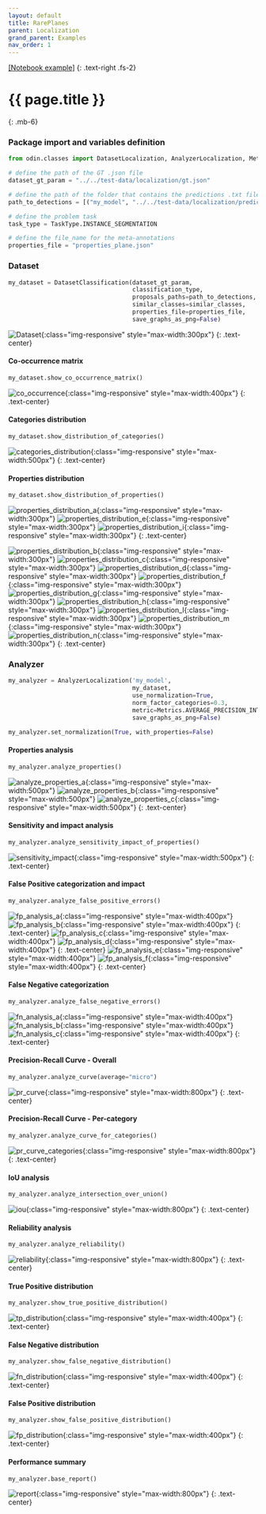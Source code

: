```yaml
---
layout: default
title: RarePlanes
parent: Localization
grand_parent: Examples
nav_order: 1
---
```


[[Notebook example]](https://github.com/rnt-pmi/odin/tree/master/examples)
{: .text-right .fs-2}

# {{ page.title }}
{: .mb-6}

### Package import and variables definition
```py
from odin.classes import DatasetLocalization, AnalyzerLocalization, Metrics, TaskType, Curves

# define the path of the GT .json file
dataset_gt_param = "../../test-data/localization/gt.json"

# define the path of the folder that contains the predictions .txt files for each model
path_to_detections = [("my_model", "../../test-data/localization/predictions-segmentation/")]

# define the problem task
task_type = TaskType.INSTANCE_SEGMENTATION

# define the file_name for the meta-annotations
properties_file = "properties_plane.json"
```

### Dataset
```py
my_dataset = DatasetClassification(dataset_gt_param,
                                   classification_type,
                                   proposals_paths=path_to_detections,
                                   similar_classes=similar_classes,
                                   properties_file=properties_file,
                                   save_graphs_as_png=False)
```
![Dataset](../../img/examples/rareplanes/dataset.png){:class="img-responsive" style="max-width:300px"}
{: .text-center}

#### Co-occurrence matrix
```py
my_dataset.show_co_occurrence_matrix()
```
![co_occurrence](../../img/examples/rareplanes/co_occurrence.png){:class="img-responsive" style="max-width:400px"}
{: .text-center}

#### Categories distribution
```py
my_dataset.show_distribution_of_categories()
```
![categories_distribution](../../img/examples/rareplanes/categories_distribution.png){:class="img-responsive" style="max-width:500px"}
{: .text-center}

#### Properties distribution
```py
my_dataset.show_distribution_of_properties()
```
![properties_distribution_a](../../img/examples/rareplanes/properties_distribution_a.png){:class="img-responsive" style="max-width:300px"}
![properties_distribution_e](../../img/examples/rareplanes/properties_distribution_e.png){:class="img-responsive" style="max-width:300px"}
![properties_distribution_i](../../img/examples/rareplanes/properties_distribution_i.png){:class="img-responsive" style="max-width:300px"}
{: .text-center}

![properties_distribution_b](../../img/examples/rareplanes/properties_distribution_b.png){:class="img-responsive" style="max-width:300px"}
![properties_distribution_c](../../img/examples/rareplanes/properties_distribution_c.png){:class="img-responsive" style="max-width:300px"}
![properties_distribution_d](../../img/examples/rareplanes/properties_distribution_d.png){:class="img-responsive" style="max-width:300px"}
![properties_distribution_f](../../img/examples/rareplanes/properties_distribution_f.png){:class="img-responsive" style="max-width:300px"}
![properties_distribution_g](../../img/examples/rareplanes/properties_distribution_g.png){:class="img-responsive" style="max-width:300px"}
![properties_distribution_h](../../img/examples/rareplanes/properties_distribution_h.png){:class="img-responsive" style="max-width:300px"}
![properties_distribution_l](../../img/examples/rareplanes/properties_distribution_l.png){:class="img-responsive" style="max-width:300px"}
![properties_distribution_m](../../img/examples/rareplanes/properties_distribution_m.png){:class="img-responsive" style="max-width:300px"}
![properties_distribution_n](../../img/examples/rareplanes/properties_distribution_n.png){:class="img-responsive" style="max-width:300px"}
{: .text-center}

### Analyzer
```py
my_analyzer = AnalyzerLocalization('my_model',
                                   my_dataset,
                                   use_normalization=True,
                                   norm_factor_categories=0.3,
                                   metric=Metrics.AVERAGE_PRECISION_INTERPOLATED,
                                   save_graphs_as_png=False)

my_analyzer.set_normalization(True, with_properties=False)
```

#### Properties analysis
```py
my_analyzer.analyze_properties()
```
![analyze_properties_a](../../img/examples/rareplanes/analyze_properties_a.png){:class="img-responsive" style="max-width:500px"}
![analyze_properties_b](../../img/examples/rareplanes/analyze_properties_b.png){:class="img-responsive" style="max-width:500px"}
![analyze_properties_c](../../img/examples/rareplanes/analyze_properties_c.png){:class="img-responsive" style="max-width:500px"}
{: .text-center}

#### Sensitivity and impact analysis
```py
my_analyzer.analyze_sensitivity_impact_of_properties()
```
![sensitivity_impact](../../img/examples/rareplanes/sensitivity_impact.png){:class="img-responsive" style="max-width:500px"}
{: .text-center}

#### False Positive categorization and impact
```py
my_analyzer.analyze_false_positive_errors()
```
![fp_analysis_a](../../img/examples/rareplanes/fp_analysis_a.png){:class="img-responsive" style="max-width:400px"}
![fp_analysis_b](../../img/examples/rareplanes/fp_analysis_b.png){:class="img-responsive" style="max-width:400px"}
{: .text-center}
![fp_analysis_c](../../img/examples/rareplanes/fp_analysis_c.png){:class="img-responsive" style="max-width:400px"}
![fp_analysis_d](../../img/examples/rareplanes/fp_analysis_d.png){:class="img-responsive" style="max-width:400px"}
{: .text-center}
![fp_analysis_e](../../img/examples/rareplanes/fp_analysis_e.png){:class="img-responsive" style="max-width:400px"}
![fp_analysis_f](../../img/examples/rareplanes/fp_analysis_f.png){:class="img-responsive" style="max-width:400px"}
{: .text-center}

#### False Negative categorization
```py
my_analyzer.analyze_false_negative_errors()
```
![fn_analysis_a](../../img/examples/rareplanes/fn_analysis_a.png){:class="img-responsive" style="max-width:400px"}
![fn_analysis_b](../../img/examples/rareplanes/fn_analysis_b.png){:class="img-responsive" style="max-width:400px"}
![fn_analysis_c](../../img/examples/rareplanes/fn_analysis_c.png){:class="img-responsive" style="max-width:400px"}
{: .text-center}

#### Precision-Recall Curve - Overall
```py
my_analyzer.analyze_curve(average="micro")
```
![pr_curve](../../img/examples/rareplanes/pr_curve.png){:class="img-responsive" style="max-width:800px"}
{: .text-center}

#### Precision-Recall Curve - Per-category
```py
my_analyzer.analyze_curve_for_categories()
```
![pr_curve_categories](../../img/examples/rareplanes/pr_curve_categories.png){:class="img-responsive" style="max-width:800px"}
{: .text-center}

#### IoU analysis
```py
my_analyzer.analyze_intersection_over_union()
```
![iou](../../img/examples/rareplanes/iou.png){:class="img-responsive" style="max-width:800px"}
{: .text-center}

#### Reliability analysis
```py
my_analyzer.analyze_reliability()
```
![reliability](../../img/examples/rareplanes/reliability.png){:class="img-responsive" style="max-width:800px"}
{: .text-center}

#### True Positive distribution
```py
my_analyzer.show_true_positive_distribution()
```
![tp_distribution](../../img/examples/rareplanes/tp_distribution.png){:class="img-responsive" style="max-width:400px"}
{: .text-center}

#### False Negative distribution
```py
my_analyzer.show_false_negative_distribution()
```
![fn_distribution](../../img/examples/rareplanes/fn_distribution.png){:class="img-responsive" style="max-width:400px"}
{: .text-center}

#### False Positive distribution
```py
my_analyzer.show_false_positive_distribution()
```
![fp_distribution](../../img/examples/rareplanes/fp_distribution.png){:class="img-responsive" style="max-width:400px"}
{: .text-center}

#### Performance summary
```py
my_analyzer.base_report()
```
![report](../../img/examples/rareplanes/report.png){:class="img-responsive" style="max-width:800px"}
{: .text-center}
